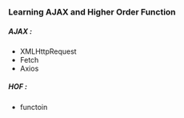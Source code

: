 ### Learning AJAX and Higher Order Function  
##### AJAX :  
* XMLHttpRequest
* Fetch 
* Axios
##### HOF :
* functoin
